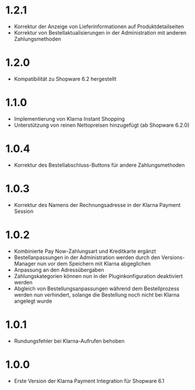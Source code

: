 # 1.2.1
- Korrektur der Anzeige von Lieferinformationen auf Produktdetailseiten
- Korrektur von Bestellaktualisierungen in der Administration mit anderen Zahlungsmethoden

# 1.2.0
- Kompatibilität zu Shopware 6.2 hergestellt

# 1.1.0
- Implementierung von Klarna Instant Shopping
- Unterstützung von reinen Nettopreisen hinzugefügt (ab Shopware 6.2.0)

# 1.0.4
- Korrektur des Bestellabschluss-Buttons für andere Zahlungsmethoden

# 1.0.3
- Korrektur des Namens der Rechnungsadresse in der Klarna Payment Session

# 1.0.2
- Kombinierte Pay Now-Zahlungsart und Kreditkarte ergänzt
- Bestellanpassungen in der Administration werden durch den Versions-Manager nun vor dem Speichern mit Klarna abgeglichen
- Anpassung an den Adressübergaben
- Zahlungskategorien können nun in der Pluginkonfiguration deaktiviert werden
- Abgleich von Bestellungsanpassungen während dem Bestellprozess werden nun verhindert, solange die Bestellung noch nicht bei Klarna angelegt wurde

# 1.0.1
- Rundungsfehler bei Klarna-Aufrufen behoben

# 1.0.0
- Erste Version der Klarna Payment Integration für Shopware 6.1
